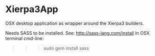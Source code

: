 Xierpa3App
==========

OSX desktop application as wrapper around the Xierpa3 builders.

Needs SASS to be installed. See: http://sass-lang.com/install
In OSX terminal cmd-line:
>>> sudo gem install sass
